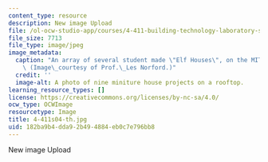 ```yaml
---
content_type: resource
description: New image Upload
file: /ol-ocw-studio-app/courses/4-411-building-technology-laboratory-spring-2004/182ba9b4dda92b494884eb0c7e796bb8_4-411s04-th.jpg
file_size: 7713
file_type: image/jpeg
image_metadata:
  caption: "An array of several student made \"Elf Houses\", on the MIT rooftops.\
    \ (Image\_courtesy of Prof.\_Les Norford.)"
  credit: ''
  image-alt: A photo of nine miniture house projects on a rooftop.
learning_resource_types: []
license: https://creativecommons.org/licenses/by-nc-sa/4.0/
ocw_type: OCWImage
resourcetype: Image
title: 4-411s04-th.jpg
uid: 182ba9b4-dda9-2b49-4884-eb0c7e796bb8
---
```

New image Upload